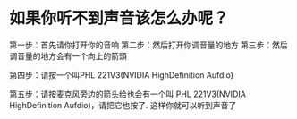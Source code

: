 # 如果你听不到声音该怎么办呢？



 第一步：首先请你打开你的音响
第二步：然后打开你调音量的地方
第三步：然后调音量的地方会有一个向上的箭頭

第四步：请按一个叫PHL 221V3(NVIDIA HighDefinition  Aufdio)

第五步：请按麦克风旁边的箭头给也会有一个叫 PHL 221V3(NVIDIA HighDefinition  Aufdio)，请把它也按了.
这样你就可以听到声音了
